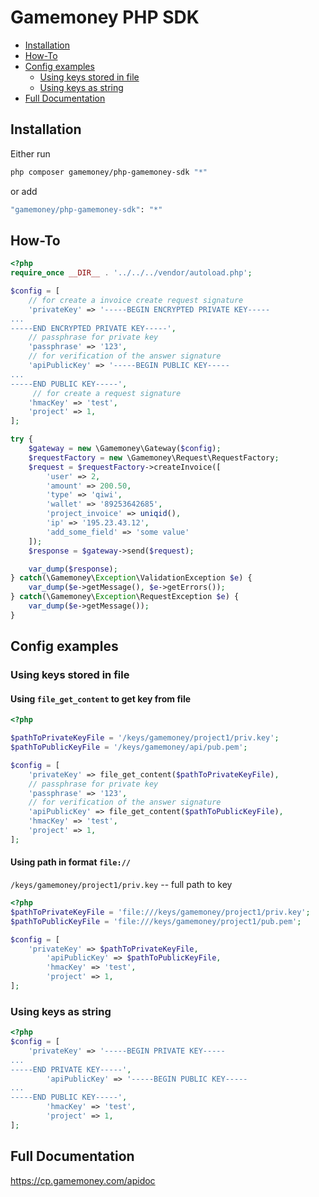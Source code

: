 # Gamemoney PHP SDK

* [Installation](#installation)
* [How-To](#how-to)
* [Config examples](#config-examples)
    * [Using keys stored in file](#using-keys-stored-in-file)
    * [Using keys as string](#using-keys-as-string)
* [Full Documentation](#full-documentation)

## Installation

Either run

```sh
php composer gamemoney/php-gamemoney-sdk "*"
```

or add

```sh
"gamemoney/php-gamemoney-sdk": "*"
```

## How-To

```php
<?php
require_once __DIR__ . '../../../vendor/autoload.php';

$config = [
    // for create a invoice create request signature
    'privateKey' => '-----BEGIN ENCRYPTED PRIVATE KEY-----
...
-----END ENCRYPTED PRIVATE KEY-----',
    // passphrase for private key
    'passphrase' => '123',
    // for verification of the answer signature
    'apiPublicKey' => '-----BEGIN PUBLIC KEY-----
...
-----END PUBLIC KEY-----',
     // for create a request signature
    'hmacKey' => 'test',
    'project' => 1,
];

try {
    $gateway = new \Gamemoney\Gateway($config);
    $requestFactory = new \Gamemoney\Request\RequestFactory;
    $request = $requestFactory->createInvoice([
        'user' => 2,
        'amount' => 200.50,
        'type' => 'qiwi',
        'wallet' => '89253642685',
        'project_invoice' => uniqid(),
        'ip' => '195.23.43.12',
        'add_some_field' => 'some value'
    ]);
    $response = $gateway->send($request);

    var_dump($response);
} catch(\Gamemoney\Exception\ValidationException $e) {
    var_dump($e->getMessage(), $e->getErrors());
} catch(\Gamemoney\Exception\RequestException $e) {
    var_dump($e->getMessage());
}
```
## Config examples

### Using keys stored in file

#### Using `file_get_content` to get key from file
```php
<?php

$pathToPrivateKeyFile = '/keys/gamemoney/project1/priv.key';
$pathToPublicKeyFile = '/keys/gamemoney/api/pub.pem';

$config = [
    'privateKey' => file_get_content($pathToPrivateKeyFile),
    // passphrase for private key
    'passphrase' => '123',
    // for verification of the answer signature
    'apiPublicKey' => file_get_content($pathToPublicKeyFile),
    'hmacKey' => 'test',
    'project' => 1,
];
```
#### Using path in format `file://`

`/keys/gamemoney/project1/priv.key` -- full path to key

```php
<?php
$pathToPrivateKeyFile = 'file:///keys/gamemoney/project1/priv.key';
$pathToPublicKeyFile = 'file:///keys/gamemoney/project1/pub.pem';

$config = [
    'privateKey' => $pathToPrivateKeyFile,
        'apiPublicKey' => $pathToPublicKeyFile,
        'hmacKey' => 'test',
        'project' => 1,
];
```

### Using keys as string
```php
<?php
$config = [
    'privateKey' => '-----BEGIN PRIVATE KEY-----
...
-----END PRIVATE KEY-----',
        'apiPublicKey' => '-----BEGIN PUBLIC KEY-----
...
-----END PUBLIC KEY-----',
        'hmacKey' => 'test',
        'project' => 1,
];
```
## Full Documentation

https://cp.gamemoney.com/apidoc
